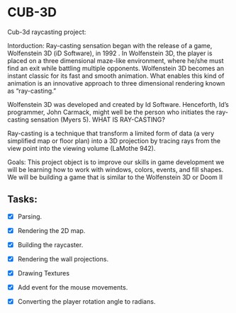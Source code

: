 # CUB-3D
Cub-3d raycasting project:

Intorduction:
Ray-casting sensation began with the release of a game, Wolfenstein 3D (iD Software), in 1992 .
In Wolfenstein 3D, the player is placed on a three dimensional maze-like environment, where he/she must find an exit while battling multiple opponents.
Wolfenstein 3D becomes an instant classic for its fast and smooth animation. 
What enables this kind of animation is an innovative approach to three dimensional rendering known as “ray-casting.”

Wolfenstein 3D was developed and created by Id Software. 
Henceforth, Id’s programmer, John Carmack, might well be the person who initiates the ray-casting sensation (Myers 5).
WHAT IS RAY-CASTING?

Ray-casting is a technique that transform a limited form of data (a very simplified map or floor plan) into a 3D projection by tracing rays from the view point into the viewing volume (LaMothe 942).

Goals:
This project object is to improve our skills in game development we will be learning how to work with windows, colors, events, and fill shapes.
We will be building a game that is similar to the Wolfenstein 3D or Doom II

## Tasks:

- [x] Parsing.
- [x] Rendering the 2D map.
- [x] Building the raycaster.
- [x] Rendering the wall projections.
- [x] Drawing Textures
- [x] Add event for the mouse movements.
- [X] Converting the player rotation angle to radians.
 
